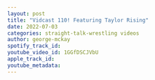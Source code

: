 ```yaml
---
layout: post
title: "Vidcast 110! Featuring Taylor Rising"
date: 2022-07-03
categories: straight-talk-wrestling videos
author: george-mckay
spotify_track_id: 
youtube_video_id: 1GGfDSCJVbU
apple_track_id: 
youtube_metadata: 
---
```

